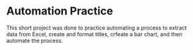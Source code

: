 # Automation Practice

This short project was done to practice automating a process to extract data from Excel, create and format titles, crfeate a bar chart, and then automate the process. 
